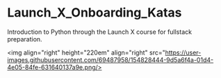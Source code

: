 # Launch_X_Onboarding_Katas
Introduction to Python through the Launch X course for fullstack preparation.

<img align="right" height="220em" align="right" src="https://user-images.githubusercontent.com/69487958/154828444-9d5a6f4a-01d4-4e05-84fe-631640137a9e.png/>
